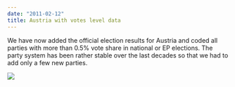 ```yaml
---
date: "2011-02-12"
title: Austria with votes level data
---
```


We have now added the official election results for Austria and coded all parties with more than 0.5% vote share in national or EP elections. The party system has been rather stable over the last decades so that we had to add only a few new parties.

![](/images/parliament-sweden.jpg)
